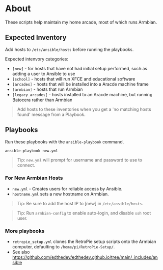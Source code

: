 
# About

These scripts help maintain my home arcade, most of which runs Armbian.

## Expected Inventory

Add hosts to `/etc/ansible/hosts` before running the playbooks.

Expected intenvory categories:

- `[new]` - for hosts that have not had initial setup performed, such as adding a user to Ansible to use
- `[school]` - hosts that will run XFCE and educational software
- `[arcades]` - hosts that will be installed into a Aracde machine frame
- `[armbian]` - hosts that run Armbian
- `[legacy_arcades]` - hosts installed to an Aracde machine, but running Batocera rather than Armbian

> Add hosts to these inventories when you get a 'no matching hosts found' message from a Playbook.

## Playbooks

Run these playbooks with the `ansible-playbook` command.

```sh
ansible-playbook new.yml
```

> Tip: `new.yml` will prompt for username and password to use to connect.

### For New Armbian Hosts

- `new.yml` - Creates users for reliable access by Ansible.
- `hostname.yml` sets a new hostname on Armbian.

> Tip: Be sure to add the host IP to [new] in `/etc/ansible/hosts`.

> Tip: Run `armbian-config` to enable auto-login, and disable `ssh` root user.

### More playbooks

- `retropie_setup.yml` clones the RetroPie setup scripts onto the Armbian computer, defaulting to `/home/pi/RetroPie-Setup/`.
- See also https://github.com/edthedev/edthedev.github.io/tree/main/_includes/ansible
